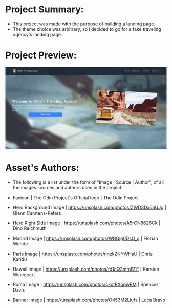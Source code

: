 <h1>Project Summary:</h1>

- This project was made with the purpose of building a landing page.
- The theme choice was arbitrary, so i decided to go for a fake traveling agency's landing page.

<h1>Project Preview:</h1>

<img src="./preview.png" alt="Project's preview">

<h1>Asset's Authors:</h1>

- The following is a list under the form of "Image | Source | Author", of all the images sources and authors used in the project:

- Favicon | The Odin Project's Official logo | The Odin Project
- Hero Background Image | https://unsplash.com/photos/ZWD3Dx6aUJg | Glenn Carstens-Peters
- Hero Right Side Image | https://unsplash.com/photos/A5rCN8626Ck | Dino Reichmuth
- Madrid Image | https://unsplash.com/photos/WBGjg0DsO_g | Florian Wehde
- Paris Image | https://unsplash.com/photos/nnzkZNYWHaU | Chris Karidis
- Hawaii Image | https://unsplash.com/photos/fd1cQ3mmBTE | Karsten Winegeart
- Roma Image | https://unsplash.com/photos/ckotRXopwRM | Spencer Davis
- Banner Image | https://unsplash.com/photos/O453M2Liufs | Luca Bravo
